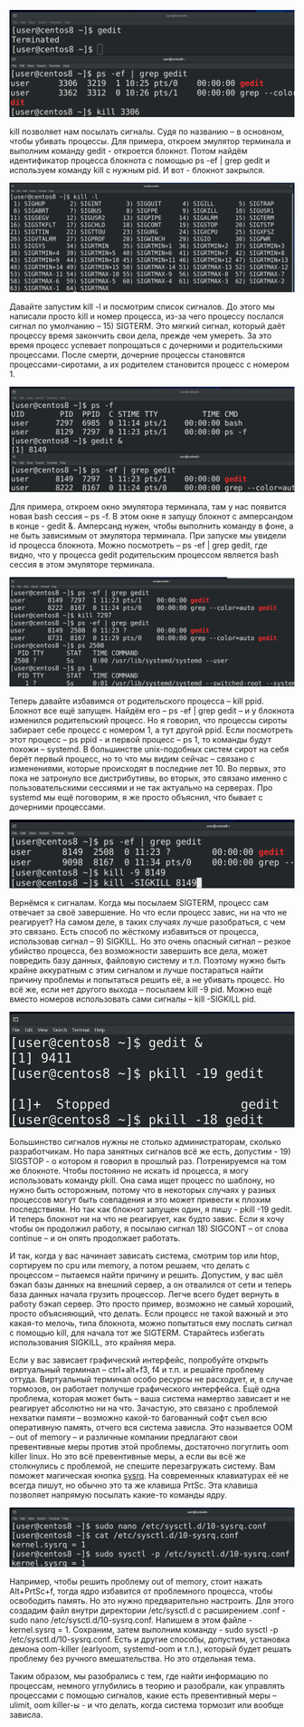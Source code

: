 ![](images/16/kill.png)

kill позволяет нам посылать сигналы. Судя по названию – в основном, чтобы убивать процессы. Для примера, откроем эмулятор терминала и выполним команду gedit - откроется блокнот. Потом найдём идентификатор процесса блокнота с помощью ps -ef | grep gedit и используем команду kill c нужным pid.  И вот - блокнот закрылся.

![](images/16/killl.png)

Давайте запустим kill -l и посмотрим список сигналов. До этого мы написали просто kill и номер процесса, из-за чего процессу послался сигнал по умолчанию – 15) SIGTERM. Это мягкий сигнал, который даёт процессу время закончить свои дела, прежде чем умереть. За это время процесс успевает попрощаться с дочерними и родительскими процессами. После смерти, дочерние процессы становятся процессами-сиротами, а их родителем становится процесс с номером 1. 

![](images/16/psef.png)

Для примера, откроем окно эмулятора терминала, там у нас появится новая bash сессия – ps -f. В этом окне я запущу блокнот с амперсандом в конце  - gedit &. Амперсанд нужен, чтобы выполнить команду в фоне, а не быть зависимым от эмулятора терминала. При запуске мы увидели id процесса блокнота. Можно посмотреть – ps -ef | grep gedit, где видно, что у процесса gedit родительским процессом является bash сессия в этом эмуляторе терминала.

![](images/16/systemd.png)

Теперь давайте избавимся от родительского процесса – kill ppid. Блокнот все ещё запущен. Найдём его – ps -ef | grep gedit – и у блокнота изменился родительский процесс. Но я говорил, что процессы сироты забирает себе процесс с номером 1, а тут другой ppid. Если посмотреть этот процесс – ps ppid - и первой процесс – ps 1, то команды будут похожи – systemd. В большинстве unix-подобных систем сирот на себя берёт первый процесс, но то что мы видим сейчас – связано с изменениями, которые происходят в последние лет 10. Во первых, это пока не затронуло все дистрибутивы,  во вторых, это связано именно с пользовательскими сессиями и не так актуально на серверах. Про systemd мы ещё поговорим, я же просто объяснил, что бывает с дочерними процессами. 

![](images/16/sigkill.png)

Вернёмся к сигналам. Когда мы посылаем SIGTERM, процесс сам отвечает за своё завершение. Но что если процесс завис, ни на что не реагирует? На самом деле, в таких случаях лучше разобраться, с чем это связано. Есть способ по жёсткому избавиться от процесса, использовав сигнал – 9) SIGKILL. Но это очень опасный сигнал – резкое убийство процесса, без возможности завершить все дела, может повредить базу данных, файловую систему и т.п. Поэтому нужно быть крайне аккуратным с этим сигналом и лучше постараться найти причину проблемы и попытаться решить её, а не убивать процесс. Но всё же, если нет другого выхода – посылаем kill -9 pid. Можно ещё вместо номеров использовать сами сигналы – kill -SIGKILL pid.

![](images/16/sigstop.png)

Большинство сигналов нужны не столько администраторам, сколько разработчикам. Но пара занятных сигналов всё же есть, допустим - 19) SIGSTOP - о котором я говорил в прошлый раз. Потренируемся на том же блокноте. Чтобы постоянно не искать id процесса, я могу использовать команду pkill. Она сама ищет процесс по шаблону, но нужно быть осторожным, потому что в некоторых случаях у разных процессов могут быть совпадения и это может привести к плохим последствиям. Но так как блокнот запущен один, я пишу - pkill -19 gedit. И теперь блокнот ни на что не реагирует, как будто завис. Если я хочу чтобы он продолжил работу, я посылаю сигнал 18) SIGCONT – от слова continue – и он опять продолжает работать. 

И так, когда у вас начинает зависать система, смотрим top или htop, сортируем по cpu или memory, а потом решаем, что делать с процессом – пытаемся найти причину и решить. Допустим, у вас шёл бэкап базы данных на внешний сервер, а он отвалился от сети и теперь база данных начала грузить процессор. Легче всего будет вернуть в работу бэкап сервер. Это просто пример, возможно не самый хороший, просто объясняющий, что делать. Если процесс не такой важный и это какая-то мелочь, типа блокнота, можно попытаться ему послать сигнал с помощью kill, для начала тот же SIGTERM. Старайтесь избегать использования SIGKILL, это крайняя мера. 

Если у вас зависает графический интерфейс, попробуйте открыть виртуальный терминал – ctrl+alt+f3, f4  и т.п. и решайте проблему оттуда. Виртуальный терминал особо ресурсы не расходует, и, в случае тормозов, он работает получше графического интерфейса. Ещё одна проблема, которая может быть – ваша система намертво зависает и не реагирует абсолютно ни на что. Зачастую, это связано с проблемой нехватки памяти – возможно какой-то багованный софт съел всю оперативную память, отчего вся система зависла. Это называется OOM – out of memory – и различные компании предлагают свои превентивные меры против этой проблемы, достаточно погуглить oom killer linux. Но это всё превентивные меры, а если вы всё же столкнулись с проблемой, не спешите перезагружать систему. Вам поможет магическая кнопка [sysrq](https://ru.wikipedia.org/wiki/SysRq). На современных клавиатурах её не всегда пишут, но обычно это та же клавиша PrtSc. Эта клавиша позволяет напрямую посылать какие-то команды ядру.

![](images/16/sysrq.png)

Например, чтобы решить проблему out of memory, стоит нажать Alt+PrtSc+f, тогда ядро избавится от проблемного процесса, чтобы освободить память. Но это нужно предварительно настроить. Для этого создадим файл внутри директории /etc/sysctl.d с расширением .conf - sudo nano /etc/sysctl.d/10-sysrq.conf. Напишем в этом файле - kernel.sysrq = 1. Сохраним, затем выполним команду - sudo sysctl -p /etc/sysctl.d/10-sysrq.conf. Есть и другие способы, допустим, установка демона oom-killer (earlyoom, systemd-oom и т.п.), который будет решать проблему без ручного вмешательства. Но это отдельная тема.

Таким образом, мы разобрались с тем, где найти информацию по процессам, немного углубились в теорию и разобрали, как управлять процессами с помощью сигналов, какие есть превентивный меры – ulimit, oom killer-ы - и что делать, когда система тормозит или вообще зависла.
